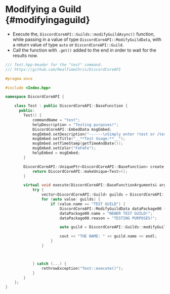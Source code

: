 Modifying a Guild {#modifyingaguild}
============
- Execute the, `DiscordCoreAPI::Guilds::modifyGuildAsync()` function, while passing in a value of type `DiscordCoreAPI::ModifyGuildData`, with a return value of type `auto` or `DiscordCoreAPI::Guild`.
- Call the function with `.get()` added to the end in order to wait for the results now.

```cpp
/// Test.hpp-Header for the "test" command.
/// https://github.com/RealTimeChris/DiscordCoreAPI

#pragma once

#include <Index.hpp>

namespace DiscordCoreAPI {

	class Test : public DiscordCoreAPI::BaseFunction {
	  public:
		Test() {
			commandName = "test";
			helpDescription = "Testing purposes!";
			DiscordCoreAPI::EmbedData msgEmbed;
			msgEmbed.setDescription("------\nSimply enter !test or /test!\n------");
			msgEmbed.setTitle("__**Test Usage:**__");
			msgEmbed.setTimeStamp(getTimeAndDate());
			msgEmbed.setColor("FeFeFe");
			helpEmbed = msgEmbed;
		}

		DiscordCoreAPI::UniquePtr<DiscordCoreAPI::BaseFunction> create() {
			return DiscordCoreAPI::makeUnique<Test>();
		}

		virtual void execute(DiscordCoreAPI::BaseFunctionArguments& args) {
			try {
				vector<DiscordCoreAPI::Guild> guilds = DiscordCoreAPI::Guilds::getAllGuildsAsync().get();
				for (auto value: guilds) {
					if (value.name == "TEST GUILD") {
						DiscordCoreAPI::ModifyGuildData dataPackage00 {value};
						dataPackage00.name = "NEWER TEST GUILD!";
						dataPackage00.reason = "TESTING PURPOSES!";

						auto guild = DiscordCoreAPI::Guilds::modifyGuildAsync(dataPackage00).get();

						cout << "THE NAME: " << guild.name << endl;
					}
				}



			} catch (...) {
				rethrowException("Test::execute()");
			}
		}
	};
}
```
